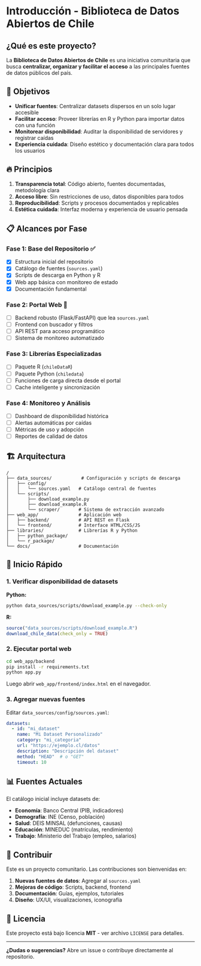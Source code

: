 # Introducción - Biblioteca de Datos Abiertos de Chile

## ¿Qué es este proyecto?

La **Biblioteca de Datos Abiertos de Chile** es una iniciativa comunitaria que busca **centralizar, organizar y facilitar el acceso** a las principales fuentes de datos públicos del país.

## 🎯 Objetivos

- **Unificar fuentes**: Centralizar datasets dispersos en un solo lugar accesible
- **Facilitar acceso**: Proveer librerías en R y Python para importar datos con una función
- **Monitorear disponibilidad**: Auditar la disponibilidad de servidores y registrar caídas
- **Experiencia cuidada**: Diseño estético y documentación clara para todos los usuarios

## 🔥 Principios

1. **Transparencia total**: Código abierto, fuentes documentadas, metodología clara
2. **Acceso libre**: Sin restricciones de uso, datos disponibles para todos
3. **Reproducibilidad**: Scripts y procesos documentados y replicables
4. **Estética cuidada**: Interfaz moderna y experiencia de usuario pensada

## 📋 Alcances por Fase

### Fase 1: Base del Repositorio ✅
- [x] Estructura inicial del repositorio
- [x] Catálogo de fuentes (`sources.yaml`)
- [x] Scripts de descarga en Python y R
- [x] Web app básica con monitoreo de estado
- [x] Documentación fundamental

### Fase 2: Portal Web 🚧
- [ ] Backend robusto (Flask/FastAPI) que lea `sources.yaml`
- [ ] Frontend con buscador y filtros
- [ ] API REST para acceso programático
- [ ] Sistema de monitoreo automatizado

### Fase 3: Librerías Especializadas
- [ ] Paquete R (`chileDataR`)
- [ ] Paquete Python (`chiledata`)
- [ ] Funciones de carga directa desde el portal
- [ ] Cache inteligente y sincronización

### Fase 4: Monitoreo y Análisis
- [ ] Dashboard de disponibilidad histórica
- [ ] Alertas automáticas por caídas
- [ ] Métricas de uso y adopción
- [ ] Reportes de calidad de datos

## 🏗️ Arquitectura

```
/
├── data_sources/           # Configuración y scripts de descarga
│   ├── config/
│   │   └── sources.yaml   # Catálogo central de fuentes
│   └── scripts/
│       ├── download_example.py
│       ├── download_example.R
│       └── scraper/       # Sistema de extracción avanzado
├── web_app/               # Aplicación web
│   ├── backend/           # API REST en Flask
│   └── frontend/          # Interface HTML/CSS/JS
├── libraries/             # Librerías R y Python
│   ├── python_package/
│   └── r_package/
└── docs/                  # Documentación
```

## 🚀 Inicio Rápido

### 1. Verificar disponibilidad de datasets

**Python:**
```bash
python data_sources/scripts/download_example.py --check-only
```

**R:**
```r
source("data_sources/scripts/download_example.R")
download_chile_data(check_only = TRUE)
```

### 2. Ejecutar portal web

```bash
cd web_app/backend
pip install -r requirements.txt
python app.py
```

Luego abrir `web_app/frontend/index.html` en el navegador.

### 3. Agregar nuevas fuentes

Editar `data_sources/config/sources.yaml`:

```yaml
datasets:
  - id: "mi_dataset"
    name: "Mi Dataset Personalizado"
    category: "mi_categoria"
    url: "https://ejemplo.cl/datos"
    description: "Descripción del dataset"
    method: "HEAD"  # o "GET"
    timeout: 10
```

## 📊 Fuentes Actuales

El catálogo inicial incluye datasets de:

- **Economía**: Banco Central (PIB, indicadores)
- **Demografía**: INE (Censo, población)
- **Salud**: DEIS MINSAL (defunciones, causas)
- **Educación**: MINEDUC (matrículas, rendimiento)
- **Trabajo**: Ministerio del Trabajo (empleo, salarios)

## 🤝 Contribuir

Este es un proyecto comunitario. Las contribuciones son bienvenidas en:

1. **Nuevas fuentes de datos**: Agregar al `sources.yaml`
2. **Mejoras de código**: Scripts, backend, frontend
3. **Documentación**: Guías, ejemplos, tutoriales
4. **Diseño**: UX/UI, visualizaciones, iconografía

## 📄 Licencia

Este proyecto está bajo licencia **MIT** - ver archivo `LICENSE` para detalles.

---

**¿Dudas o sugerencias?** Abre un issue o contribuye directamente al repositorio.
